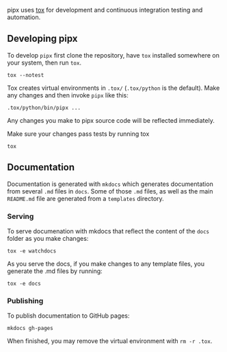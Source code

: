 pipx uses [tox](https://pypi.org/project/tox/) for development and continuous integration testing and automation.

## Developing pipx
To develop `pipx` first clone the repository, have `tox` installed somewhere on your system, then run `tox`.
```
tox --notest
```

Tox creates virtual environments in `.tox/` (`.tox/python` is the default). Make any changes and then invoke `pipx` like this:
```
.tox/python/bin/pipx ...
```
Any changes you make to pipx source code will be reflected immediately.

Make sure your changes pass tests by running tox
```
tox
```

## Documentation
Documentation is generated with `mkdocs` which generates documentation from several `.md` files in `docs`. Some of those `.md` files, as well as the main `README.md` file are generated from a `templates` directory.


### Serving
To serve documenation with mkdocs that reflect the content of the `docs` folder as you make changes:
```
tox -e watchdocs
```

As you serve the docs, if you make changes to any template files, you generate the .md files by running:
```
tox -e docs
```


### Publishing
To publish documentation to GitHub pages:
```
mkdocs gh-pages
```

When finished, you may remove the virtual environment with `rm -r .tox`.

